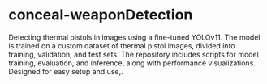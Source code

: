 # conceal-weaponDetection
Detecting thermal pistols in images using a fine-tuned YOLOv11. The model is trained on a custom dataset of thermal pistol images, divided into training, validation, and test sets. The repository includes scripts for model training, evaluation, and inference, along with performance visualizations. Designed for easy setup and use,.
